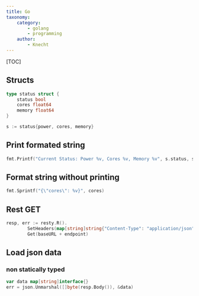 ```yaml
---
title: Go
taxonomy:
    category:
        - golang
        - programming
    author:
        - Knecht
---
```


[TOC]

## Structs
```go
type status struct {
	status bool
	cores float64
	memory float64
}

s := status{power, cores, memory}
```

## Print formated string
```go
fmt.Printf("Current Status: Power %v, Cores %v, Memory %v", s.status, s.cores, s.memory)
```

## Format string without printing
```go
fmt.Sprintf("{\"cores\": %v}", cores)
```

## Rest GET
```go
resp, err := resty.R().
		SetHeaders(map[string]string{"Content-Type": "application/json", "X-Auth-UserId": userID,"X-Auth-Token": token}).
		Get(baseURL + endpoint)
```

## Load json data
### non statically typed
```go
var data map[string]interface{}
err = json.Unmarshal([]byte(resp.Body()), &data)
```